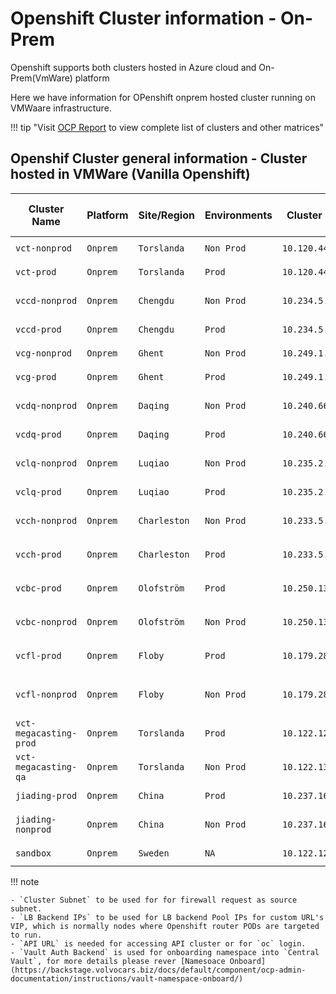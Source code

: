 # Openshift Cluster information - On-Prem

Openshift supports both clusters hosted in Azure cloud and On-Prem(VmWare) platform

Here we have information for OPenshift onprem hosted cluster running on VMWaare infrastructure.

!!! tip "Visit [OCP Report](https://ocpreport-ocpreport-prod.apps.ocp-shared-v1-nonprod.volvocars.biz/ocpreport/ocr/index.html) to view complete list of clusters and other matrices"

## Openshif Cluster general information - Cluster hosted in VMWare (Vanilla Openshift)

| Cluster Name                 | Platform | Site/Region | Environments | Cluster Subnet     | LB Backend IPs       | Console URL                                                                                                                                     | API URL                                                       | Vault Auth Backend   |
|-----------------------------|----------|-------------|--------------|---------------------|----------------------|--------------------------------------------------------------------------------------------------------------------------------------------------|---------------------------------------------------------------|----------------------|
| `vct-nonprod`               | `Onprem` | `Torslanda` | `Non Prod`   | `10.120.44.0/23`    | `10.121.97.133`      | [Console](https://console-openshift-console.apps.iod-vct-qa.volvocars.net/)                                                                      | `https://api.iod-vct-qa.volvocars.net:6443`                  | `iod-vct-qa-eu`      |
| `vct-prod`                  | `Onprem` | `Torslanda` | `Prod`       | `10.120.44.0/23`    | `10.120.98.217`      | [Console](https://console-openshift-console.apps.iod-vct.volvocars.net/)                                                                         | `https://api.iod-vct.volvocars.net:6443`                     | `iod-vct-prod-eu`    |
| `vccd-nonprod`              | `Onprem` | `Chengdu`   | `Non Prod`   | `10.234.5.0/24`     | `10.239.0.26`        | [Console](https://console-openshift-console.apps.iod-vccd-qa.volvocars.net/)                                                                     | `https://api.iod-vccd-qa.volvocars.net:6443`                 | `iod-vccd-qa-ch`     |
| `vccd-prod`                 | `Onprem` | `Chengdu`   | `Prod`       | `10.234.5.0/24`     | `10.239.0.28`        | [Console](https://console-openshift-console.apps.iod-vccd.volvocars.net/)                                                                        | `https://api.iod-vccd.volvocars.net:6443`                    | `NA`                 |
| `vcg-nonprod`               | `Onprem` | `Ghent`     | `Non Prod`   | `10.249.1.64/26`    | `10.249.4.23`        | [Console](https://console-openshift-console.apps.iod-vcg-qa.volvocars.net/)                                                                      | `https://api.iod-vcg-qa.volvocars.net:6443`                  | `iod-vcg-qa-eu`      |
| `vcg-prod`                  | `Onprem` | `Ghent`     | `Prod`       | `10.249.1.64/26`    | `10.249.4.25`        | [Console](https://console-openshift-console.apps.iod-vcg.volvocars.net/)                                                                         | `https://api.iod-vcg.volvocars.net:6443`                     | `iod-vcg-prod-eu`    |
| `vcdq-nonprod`             | `Onprem` | `Daqing`    | `Non Prod`   | `10.240.66.64/26`   | `10.240.69.21`       | [Console](https://console-openshift-console.apps.iod-vcdq-qa.volvocars.net)                                                                      | `https://api.iod-vcdq-qa.volvocars.net:6443`                 | `iod-vcdq-qa-ch`     |
| `vcdq-prod`                | `Onprem` | `Daqing`    | `Prod`       | `10.240.66.0/26`    | `10.240.69.23`       | [Console](https://console-openshift-console.apps.iod-vcdq.volvocars.net)                                                                         | `https://api.iod-vcdq.volvocars.net:6443`                    | `NA`                 |
| `vclq-nonprod`             | `Onprem` | `Luqiao`    | `Non Prod`   | `10.235.2.0/24`     | `10.235.7.21`        | [Console](https://console-openshift-console.apps.iod-vclq-qa.volvocars.net/)                                                                     | `https://api.iod-vclq-qa.volvocars.net:6443`                 | `iod-vclq-qa-ch`     |
| `vclq-prod`                | `Onprem` | `Luqiao`    | `Prod`       | `10.235.2.0/24`     | `10.235.7.20`        | [Console](https://console-openshift-console.apps.iod-vclq.volvocars.net/)                                                                        | `https://api.iod-vclq.volvocars.net:6443`                    | `NA`                 |
| `vcch-nonprod`             | `Onprem` | `Charleston`| `Non Prod`   | `10.233.5.0/24`     | `10.233.2.23`        | [Console](https://console-openshift-console.apps.iod-vcch-qa.volvocars.net/)                                                                     | `https://api.iod-vcch-qa.volvocars.net:6443`                 | `iod-vcch-qa-us`     |
| `vcch-prod`                | `Onprem` | `Charleston`| `Prod`       | `10.233.5.0/24`     | `10.233.2.25`        | [Console](https://console-openshift-console.apps.iod-vcch.volvocars.net/)                                                                        | `https://api.iod-vcch.volvocars.net:6443`                    | `iod-vcch-prod-eu`   |
| `vcbc-prod`                | `Onprem` | `Olofström` | `Prod`       | `10.250.131.0/24`   | `10.250.142.32`      | [Console](https://console-openshift-console.apps.iod-vcbc.volvocars.net/)                                                                        | `https://api.iod-vcbc.volvocars.net:6443`                    | `iod-vcbc-prod-eu`   |
| `vcbc-nonprod`             | `Onprem` | `Olofström` | `Non Prod`   | `10.250.131.0/24`   | `10.250.142.28`      | [Console](https://console-openshift-console.apps.iod-vcbc-qa.volvocars.net/)                                                                     | `https://api.iod-vcbc-qa.volvocars.net:6443`                 | `iod-vcbc-qa-eu`     |
| `vcfl-prod`                | `Onprem` | `Floby`     | `Prod`       | `10.179.28.128/25`  | `10.179.27.9`        | [Console](https://console-openshift-console.apps.iod-vcfl.volvocars.net/)                                                                        | `https://api.iod-vcfl.volvocars.net:6443`                    | `iod-vcfl-prod-eu`   |
| `vcfl-nonprod`             | `Onprem` | `Floby`     | `Non Prod`   | `10.179.28.128/25`  | `10.179.27.99`       | [Console](https://console-openshift-console.apps.iod-vcfl-nonprod.volvocars.net/)                                                                | `https://api.iod-vcfl-nonprod.volvocars.net:6443`            | `iod-vcfl-nonprod-eu`|
| `vct-megacasting-prod`     | `Onprem` | `Torslanda` | `Prod`       | `10.122.128.0/23`   | `10.254.229.42`      | [Console](https://console-openshift-console.apps.iod-vct-product.volvocars.net/)                                                                 | `https://api.iod-vct-product.volvocars.net:6443`             | `iod-vctp-prod-eu`   |
| `vct-megacasting-qa`       | `Onprem` | `Torslanda` | `Non Prod`   | `10.122.131.0/25`   | `10.254.229.12`      | [Console](https://console-openshift-console.apps.iod-vct-product-qa.volvocars.net/)                                                              | `https://api.iod-vct-product-qa.volvocars.net:6443`          | `iod-vctp-qa-eu`     |
| `jiading-prod`             | `Onprem` | `China`     | `Prod`       | `10.237.16.0/24`    | `10.231.4.29`        | [Console](https://console-openshift-console.apps.iod-jiading-prod.volvocars.net)                                                                 | `https://api.iod-jiading-prod.volvocars.net:6443`            | `NA`                 |
| `jiading-nonprod`          | `Onprem` | `China`     | `Non Prod`   | `10.237.16.0/24`    | `10.231.4.27`        | [Console](https://console-openshift-console.apps.iod-jiading-qa.volvocars.net)                                                                   | `https://api.iod-jiading-qa.volvocars.net:6443`              | `iod-jiading-qa-ch`  |
| `sandbox`                  | `Onprem` | `Sweden`    | `NA`         | `10.122.122.0/23`   | `10.121.97.157`      | [Console](https://console-openshift-console.apps.iod-sandbox.volvocars.net)                                                                      | `https://api.iod-sandbox.volvocars.net:6443`                 | `NA`                 |


!!! note

    - `Cluster Subnet` to be used for for firewall request as source subnet.
    - `LB Backend IPs` to be used for LB backend Pool IPs for custom URL's VIP, which is normally nodes where Openshift router PODs are targeted to run.
    - `API URL` is needed for accessing API cluster or for `oc` login.
    - `Vault Auth Backend` is used for onboarding namespace into `Central Vault`, for more details please rever [Namesoace Onboard](https://backstage.volvocars.biz/docs/default/component/ocp-admin-documentation/instructions/vault-namespace-onboard/)

